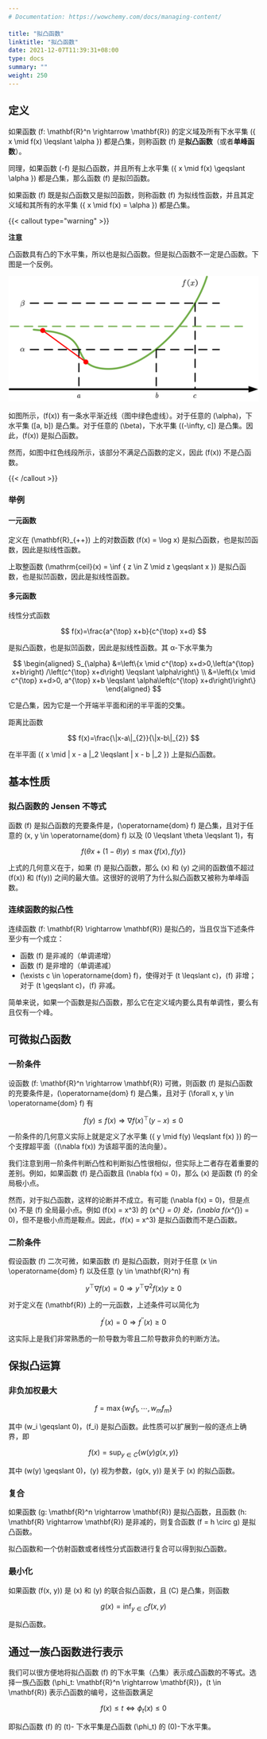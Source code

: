 ```yaml
---
# Documentation: https://wowchemy.com/docs/managing-content/

title: "拟凸函数"
linktitle: "拟凸函数"
date: 2021-12-07T11:39:31+08:00
type: docs
summary: ""
weight: 250
---
```


<!--more-->

## 定义

如果函数 \(f: \mathbf{R}^n \rightarrow \mathbf{R}\) 的定义域及所有下水平集 \(\{ x \mid f(x) \leqslant \alpha \}\) 都是凸集，则称函数 \(f\) 是**拟凸函数**（或者**单峰函数**）。

同理，如果函数 \(-f\) 是拟凸函数，并且所有上水平集 \(\{ x \mid f(x) \geqslant \alpha \}\) 都是凸集，那么函数 \(f\) 是拟凹函数。

如果函数 \(f\) 既是拟凸函数又是拟凹函数，则称函数 \(f\) 为拟线性函数，并且其定义域和其所有的水平集 \(\{ x \mid f(x) = \alpha \}\) 都是凸集。

{{< callout type="warning" >}}

**注意**

凸函数具有凸的下水平集，所以也是拟凸函数。但是拟凸函数不一定是凸函数。下图是一个反例。

![](f4b347efad64a5caa6aaee0915edb968.png)

如图所示，\(f(x)\) 有一条水平渐近线（图中绿色虚线）。对于任意的 \(\alpha\)，下水平集 \([a, b]\) 是凸集。对于任意的 \(\beta\)，下水平集 \((-\infty, c]\) 是凸集。因此，\(f(x)\) 是拟凸函数。

然而，如图中红色线段所示，该部分不满足凸函数的定义，因此 \(f(x)\) 不是凸函数。

{{< /callout >}}

### 举例

#### 一元函数

定义在 \(\mathbf{R}_{++}\) 上的对数函数 \(f(x) = \log x\) 是拟凸函数，也是拟凹函数，因此是拟线性函数。

上取整函数 \(\mathrm{ceil}(x) = \inf \{ z \in Z \mid z \geqslant x \}\) 是拟凸函数，也是拟凹函数，因此是拟线性函数。

#### 多元函数

线性分式函数

$$
f(x)=\frac{a^{\top} x+b}{c^{\top} x+d}
$$

是拟凸函数，也是拟凹函数，因此是拟线性函数。其 α-下水平集为

$$
\begin{aligned}
S_{\alpha} &=\left\{x \mid c^{\top} x+d>0,\left(a^{\top} x+b\right) /\left(c^{\top} x+d\right) \leqslant \alpha\right\} \\
&=\left\{x \mid c^{\top} x+d>0, a^{\top} x+b \leqslant \alpha\left(c^{\top} x+d\right)\right\}
\end{aligned}
$$

它是凸集，因为它是一个开端半平面和闭的半平面的交集。

距离比函数

$$
f(x)=\frac{\|x-a\|_{2}}{\|x-b\|_{2}}
$$

在半平面 \(\{ x \mid \| x - a \|_2 \leqslant \| x - b \|_2 \}\) 上是拟凸函数。

## 基本性质

### 拟凸函数的 Jensen 不等式

函数 \(f\) 是拟凸函数的充要条件是，\(\operatorname{dom} f\) 是凸集，且对于任意的 \(x, y \in \operatorname{dom} f\) 以及 \(0 \leqslant \theta \leqslant 1\)，有

$$
f(\theta x + (1 - \theta) y) \leqslant \max \{ f(x), f(y) \}
$$

上式的几何意义在于，如果 \(f\) 是拟凸函数，那么 \(x\) 和 \(y\) 之间的函数值不超过 \(f(x)\) 和 \(f(y)\) 之间的最大值。这很好的说明了为什么拟凸函数又被称为单峰函数。

### 连续函数的拟凸性

连续函数 \(f: \mathbf{R} \rightarrow \mathbf{R}\) 是拟凸的，当且仅当下述条件至少有一个成立：

- 函数 \(f\) 是非减的（单调递增）
- 函数 \(f\) 是非增的（单调递减）
- \(\exists c \in \operatorname{dom} f\)，使得对于 \(t \leqslant c\)，\(f\) 非增；对于 \(t \geqslant c\)，\(f\) 非减。

简单来说，如果一个函数是拟凸函数，那么它在定义域内要么具有单调性，要么有且仅有一个峰。

## 可微拟凸函数

### 一阶条件

设函数 \(f: \mathbf{R}^n \rightarrow \mathbf{R}\) 可微，则函数 \(f\) 是拟凸函数的充要条件是，\(\operatorname{dom} f\) 是凸集，且对于 \(\forall x, y \in \operatorname{dom} f\) 有

$$
f(y) \leqslant f(x) \Longrightarrow \nabla f(x)^{\top}(y-x) \leqslant 0
$$

一阶条件的几何意义实际上就是定义了水平集 \(\{ y \mid f(y) \leqslant f(x) \}\) 的一个支撑超平面（\(\nabla f(x)\) 为该超平面的法向量）。

我们注意到用一阶条件判断凸性和判断拟凸性很相似，但实际上二者存在着重要的差别。例如，如果函数 \(f\) 是凸函数且 \(\nabla f(x) = 0\)，那么 \(x\) 是函数 \(f\) 的全局极小点。

然而，对于拟凸函数，这样的论断并不成立。有可能 \(\nabla f(x) = 0\)，但是点 \(x\) 不是 \(f\) 全局最小点。例如 \(f(x) = x^3\) 的 \(x^{*} = 0\) 处，\(\nabla f(x^{*}) = 0\)，但不是极小点而是鞍点。因此，\(f(x) = x^3\) 是拟凸函数而不是凸函数。

### 二阶条件

假设函数 \(f\) 二次可微，如果函数 \(f\) 是拟凸函数，则对于任意 \(x \in \operatorname{dom} f\) 以及任意 \(y \in \mathbf{R}^n\) 有

$$
y^{\top} \nabla f(x)=0 \Longrightarrow y^{\top} \nabla^{2} f(x) y \geqslant 0
$$

对于定义在 \(\mathbf{R}\) 上的一元函数，上述条件可以简化为

$$
f^{\prime} (x) = 0 \Longrightarrow f^{\prime \prime} (x) \geqslant 0
$$

这实际上是我们非常熟悉的一阶导数为零且二阶导数非负的判断方法。

## 保拟凸运算

### 非负加权最大

$$
f = \max \{ w_1 f_1, \cdots, w_m f_m \}
$$

其中 \(w_i \geqslant 0\)，\(f_i\) 是拟凸函数。此性质可以扩展到一般的逐点上确界，即

$$
f(x) = \sup _{y \in C} \{ w(y) g(x, y) \}
$$

其中 \(w(y) \geqslant 0\)，\(y\) 视为参数，\(g(x, y)\) 是关于 \(x\) 的拟凸函数。

### 复合

如果函数 \(g: \mathbf{R}^n \rightarrow \mathbf{R}\) 是拟凸函数，且函数 \(h: \mathbf{R} \rightarrow \mathbf{R}\) 是非减的，则复合函数 \(f = h \circ g\) 是拟凸函数。

拟凸函数和一个仿射函数或者线性分式函数进行复合可以得到拟凸函数。

### 最小化

如果函数 \(f(x, y)\) 是 \(x\) 和 \(y\) 的联合拟凸函数，且 \(C\) 是凸集，则函数

$$
g(x) = \inf _{y \in C} f(x, y)
$$

是拟凸函数。

## 通过一族凸函数进行表示

我们可以很方便地将拟凸函数 \(f\) 的下水平集（凸集）表示成凸函数的不等式。选择一族凸函数 \(\phi_t: \mathbf{R}^n \rightarrow \mathbf{R}\)，\(t \in \mathbf{R}\) 表示凸函数的编号，这些函数满足

$$
f(x) \leqslant t \Longleftrightarrow \phi_{t}(x) \leqslant 0
$$

即拟凸函数 \(f\) 的 \(t\)- 下水平集是凸函数 \(\phi_t\) 的 \(0\)-下水平集。